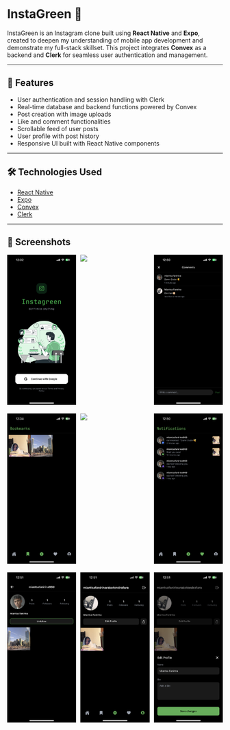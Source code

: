 # InstaGreen 🌿

InstaGreen is an Instagram clone built using **React Native** and **Expo**, created to deepen my understanding of mobile app development and demonstrate my full-stack skillset. This project integrates **Convex** as a backend and **Clerk** for seamless user authentication and management.

---

## 📱 Features

- User authentication and session handling with Clerk
- Real-time database and backend functions powered by Convex
- Post creation with image uploads
- Like and comment functionalities
- Scrollable feed of user posts
- User profile with post history
- Responsive UI built with React Native components

---

## 🛠️ Technologies Used

- [React Native](https://reactnative.dev/)
- [Expo](https://expo.dev/)
- [Convex](https://www.convex.dev/)
- [Clerk](https://clerk.dev/)

---

## 📸 Screenshots

<div style="display: flex; justify-content: space-between; gap: 10px; flex-wrap: wrap;">

  <img src="./assets/screenshots/login.PNG" style="width: 32%; margin-bottom: 10px;" />
  <img src="./assets/screenshots/feed.PNG" style="width: 32%; margin-bottom: 10px;" />
  <img src="./assets/screenshots/comments.PNG" style="width: 32%; margin-bottom: 10px;" />

  <img src="./assets/screenshots/bookmarks.PNG" style="width: 32%; margin-bottom: 10px;" />
  <img src="./assets/screenshots/create.PNG" style="width: 32%; margin-bottom: 10px;" />
  <img src="./assets/screenshots/notifications.PNG" style="width: 32%; margin-bottom: 10px;" />

  <img src="./assets/screenshots/user_profile.PNG" style="width: 32%; margin-bottom: 10px;" />
  <img src="./assets/screenshots/my_profile.PNG" style="width: 32%; margin-bottom: 10px;" />
  <img src="./assets/screenshots/edit_my_profile.PNG" style="width: 32%; margin-bottom: 10px;" />

</div>

